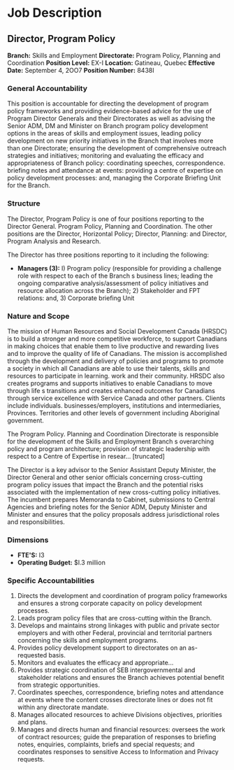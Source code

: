 # Job Description

## Director, Program Policy

**Branch:** Skills and Employment
**Directorate:** Program Policy, Planning and Coordination
**Position Level:** EX-I
**Location:** Gatineau, Quebec
**Effective Date:** September 4, 2OO7
**Position Number:** 8438I

### General Accountability

This position is accountable for directing the development of program policy frameworks and providing evidence-based advice for the use of Program Director Generals and their Directorates as well as advising the Senior ADM, DM and Minister on Branch program policy development options in the areas of skills and employment issues, leading policy development on new priority initiatives in the Branch that involves more than one Directorate; ensuring the development of comprehensive outreach strategies and initiatives; monitoring and evaluating the efficacy and appropriateness of Branch policy: coordinating speeches, correspondence. briefing notes and attendance at events: providing a centre of expertise on policy development processes: and, managing the Corporate Briefing Unit for the Branch.

### Structure

The Director, Program Policy is one of four positions reporting to the Director General. Program Policy, Planning and Coordination. The other positions are the Director, Horizontal Policy; Director, Planning: and Director, Program Analysis and Research.

The Director has three positions reporting to it including the following:

*   **Managers (3):** I) Program policy (responsible for providing a challenge role with respect to each of the Branch s business lines; leading the ongoing comparative analysis/assessment of policy initiatives and resource allocation across the Branch); 2) Stakeholder and FPT relations: and, 3) Corporate briefing Unit

### Nature and Scope

The mission of Human Resources and Social Development Canada (HRSDC) is to build a stronger and more competitive workforce, to support Canadians in making choices that enable them to live productive and rewarding lives and to improve the quality of life of Canadians. The mission is accomplished through the development and delivery of policies and programs to promote a society in which all Canadians are able to use their talents, skills and resources to participate in learning. work and their community. HRSDC also creates programs and supports initiatives to enable Canadians to move through life s transitions and creates enhanced outcomes for Canadians through service excellence with Service Canada and other partners. Clients include individuals. businesses/employers, institutions and intermediaries, Provinces. Territories and other levels of government including Aboriginal government.

The Program Policy. Planning and Coordination Directorate is responsible for the development of the Skills and Employment Branch s overarching policy and program architecture; provision of strategic leadership with respect to a Centre of Expertise in resear... [truncated]

The Director is a key advisor to the Senior Assistant Deputy Minister, the Director General and other senior officials concerning cross-cutting program policy issues that impact the Branch and the potential risks associated with the implementation of new cross-cutting policy initiatives. The incumbent prepares Memoranda to Cabinet, submissions to Central Agencies and briefing notes for the Senior ADM, Deputy Minister and Minister and ensures that the policy proposals address jurisdictional roles and responsibilities.

### Dimensions

*   **FTE'S:** I3
*   **Operating Budget:** $I.3 million

### Specific Accountabilities

1.  Directs the development and coordination of program policy frameworks and ensures a strong corporate capacity on policy development processes.
2.  Leads program policy files that are cross-cutting within the Branch.
3.  Develops and maintains strong linkages with public and private sector employers and with other Federal, provincial and territorial partners concerning the skills and employment programs.
4.  Provides policy development support to directorates on an as- requested basis.
5.  Monitors and evaluates the efficacy and appropriate...
6.  Provides strategic coordination of SEB intergovernmental and stakeholder relations and ensures the Branch achieves potential benefit from strategic opportunities.
7.  Coordinates speeches, correspondence, briefing notes and attendance at events where the content crosses directorate lines or does not fit within any directorate mandate.
8.  Manages allocated resources to achieve Divisions objectives, priorities and plans.
9.  Manages and directs human and financial resources: oversees the work of contract resources; guide the preparation of responses to briefing notes, enquiries, complaints, briefs and special requests; and coordinates responses to sensitive Access to Information and Privacy requests.
